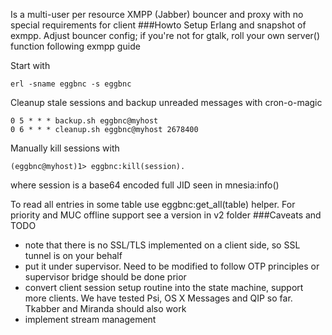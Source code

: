 Is a multi-user per resource XMPP (Jabber) bouncer and proxy with no special requirements for client
###Howto
Setup Erlang and snapshot of exmpp. Adjust bouncer config; if you're not for gtalk, roll your own server() function following exmpp guide

Start with
```
erl -sname eggbnc -s eggbnc
```
Cleanup stale sessions and backup unreaded messages with cron-o-magic
```
0 5 * * * backup.sh eggbnc@myhost
0 6 * * * cleanup.sh eggbnc@myhost 2678400
```
Manually kill sessions with
```
(eggbnc@myhost)1> eggbnc:kill(session).
```
where session is a base64 encoded full JID seen in mnesia:info()

To read all entries in some table use eggbnc:get_all(table) helper. For priority and MUC offline support see a version in v2 folder
###Caveats and TODO
- note that there is no SSL/TLS implemented on a client side, so SSL tunnel is on your behalf
- put it under supervisor. Need to be modified to follow OTP principles or supervisor bridge should be done prior
- convert client session setup routine into the state machine, support more clients. We have tested Psi, OS X Messages and QIP so far. Tkabber and Miranda should also work
- implement stream management

